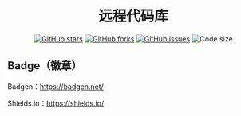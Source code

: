 <h1 align="center">远程代码库</h1>

<div align="center">

[![GitHub stars](https://img.shields.io/github/stars/hellojer/repo-test?style=flat-square)](https://github.com/hellojer/repo-test)
[![GitHub forks](https://img.shields.io/github/forks/hellojer/repo-test?style=flat-square)](https://github.com/hellojer/repo-test/network)
[![GitHub issues](https://img.shields.io/github/issues/hellojer/repo-test?style=flat-square)](https://github.com/hellojer/repo-test/issues)
![Code size](https://img.shields.io/github/languages/code-size/hellojer/repo-test?style=flat-square)

</div>

## Badge（徽章）

Badgen：https://badgen.net/

Shields.io：https://shields.io/

